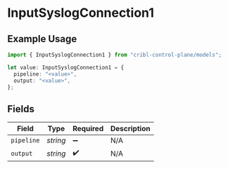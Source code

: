 # InputSyslogConnection1

## Example Usage

```typescript
import { InputSyslogConnection1 } from "cribl-control-plane/models";

let value: InputSyslogConnection1 = {
  pipeline: "<value>",
  output: "<value>",
};
```

## Fields

| Field              | Type               | Required           | Description        |
| ------------------ | ------------------ | ------------------ | ------------------ |
| `pipeline`         | *string*           | :heavy_minus_sign: | N/A                |
| `output`           | *string*           | :heavy_check_mark: | N/A                |